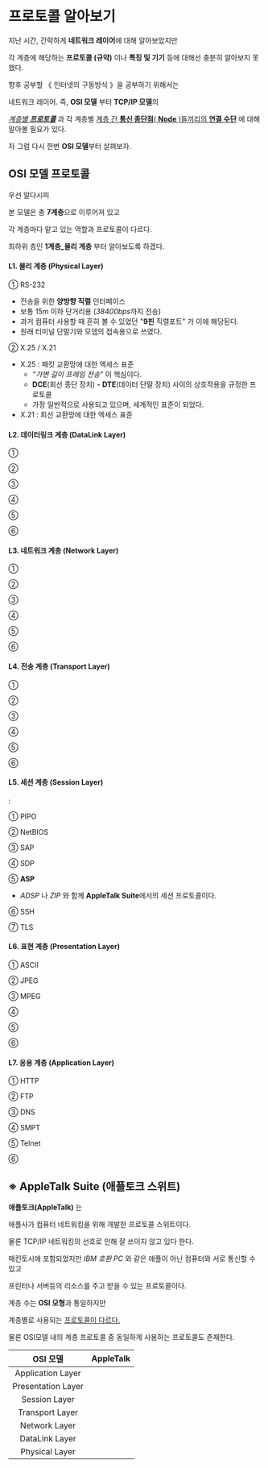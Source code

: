 # 프로토콜 알아보기

지난 시간, 간략하게 **네트워크 레이어**에 대해 알아보았지만

각 계층에 해당하는 **프로토콜 (규약)** 이나 **특징 및 기기**  등에 대해선 충분히 알아보지 못했다.

향후 공부할 《 인터넷의 구동방식 》을 공부하기 위해서는

네트워크 레이어. 즉, **OSI 모델** 부터 **TCP/IP 모델**의

<u>*계층별 **프로토콜***</u> 과 각 계층별 <u>계층 간 **통신 종단점**( **Node** )들끼리의 **연결 수단**</u> 에 대해 알아볼 필요가 있다.



자 그럼 다시 한번 **OSI 모델**부터 살펴보자.



## OSI 모델 프로토콜

우선 알다시피 

본 모델은 총 **7계층**으로 이루어져 있고

각 계층마다 맡고 있는 역할과 프로토콜이 다르다.

최하위 층인 **1계층_물리 계층** 부터 알아보도록 하겠다.

#### L1. 물리 계층 (Physical Layer)

① RS-232

- 전송을 위한 **양방향 직렬** 인터페이스
- 보통 15m 이하 단거리용 (*38400bps*까지 전송)
- 과거 컴퓨터 사용할 때 흔히 볼 수 있었던 "**9핀** 직렬포트" 가 이에 해당된다.
- 원래 터미널 단말기와 모뎀의 접속용으로 쓰였다. 

② X.25 / X.21

- X.25 : 패킷 교환망에 대한 엑세스 표준
  - *"가변 길이 프레임 전송"* 이 핵심이다.
  - **DCE**(회선 종단 장치) **-** **DTE**(데이터 단말 장치) 사이의 상호작용을 규정한 프로토콜
  - 가장 일반적으로 사용되고 있으며, 세계적인 표준이 되었다.
- X.21 : 회선 교환망에 대한 엑세스 표준



#### L2. 데이터링크 계층 (DataLink Layer)

①

②

③

④

⑤

⑥



#### L3. 네트워크 계층 (Network Layer)
①

②

③

④

⑤

⑥



#### L4. 전송 계층 (Transport Layer)

①

②

③

④

⑤

⑥



#### L5. 세션 계층 (Session Layer)

 : 

① PIPO

② NetBIOS

③ SAP

④ SDP

⑤ **ASP**

- *ADSP* 나 *ZIP* 와 함께 **AppleTalk Suite**에서의 세션 프로토콜이다.

⑥ SSH

⑦ TLS



#### L6. 표현 계층 (Presentation Layer)

① ASCII

② JPEG

③ MPEG

④ 

⑤

⑥





#### L7. 응용 계층 (Application Layer)

① HTTP

② FTP

③ DNS

④ SMPT

⑤ Telnet

⑥



## ※ AppleTalk Suite (애플토크 스위트)

**애플토크(AppleTalk)** 는 

애플사가 컴퓨터 네트워킹을 위해 개발한 프로토콜 스위트이다.

물론 TCP/IP 네트워킹의 선호로 인해 잘 쓰이지 않고 있다 한다.

매킨토시에 포함되었지만 *IBM 호환 PC* 와 같은 애플이 아닌 컴퓨터와 서로 통신할 수 있고

프린터나 서버등의 리소스를 주고 받을 수 있는 프로토콜이다.

계층 수는 **OSI 모형**과 통일하지만

계층별로 사용되는 <u>프로토콜이 다르다.</u>

물론 OSI모델 내의 계층 프로토콜 중 동일하게 사용하는 프로토콜도 존재한다.

|      OSI 모델      | AppleTalk |
| :----------------: | :-------: |
| Application Layer  |           |
| Presentation Layer |           |
|   Session Layer    |           |
|  Transport Layer   |           |
|   Network Layer    |           |
|   DataLink Layer   |           |
|   Physical Layer   |           |

